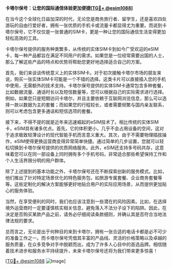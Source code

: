 **卡塔尔保号：让您的国际通信体验更加便捷[[TG💪+ @esim1088](https://t.me/s/esim1088)]**

在当今这个全球化日益加深的时代，无论您是商务旅行者、留学生，还是喜欢四处游玩的自由行爱好者，拥有一张优质的手机卡或流量卡都显得尤为重要。而说到卡塔尔保号，它不仅仅是一张普通的SIM卡，更是一种让您的国际通信生活变得更加轻松高效的工具。

卡塔尔保号提供的服务种类繁多，从传统的实体SIM卡到如今广受欢迎的eSIM卡，每一种产品都旨在满足不同用户的需求。如果您是一位经常需要出国的人士，那么了解这些产品的特点和优势将帮助您更好地选择适合自己的方案。

首先，我们来谈谈传统意义上的实体SIM卡。对于初次接触卡塔尔市场的朋友来说，购买一张实体SIM卡可能是一个不错的选择。这类卡片可以直接插入您的手机中使用，无需额外的技术支持。卡塔尔保号提供的实体SIM卡通常包含多种套餐，比如数据流量、通话时长以及短信数量等，您可以根据自己的实际需求进行选择。例如，如果您只是短期访问卡塔尔，并且主要依赖于互联网浏览信息，那么可以选择一款以数据为主的套餐；而如果您的行程较长，或者需要频繁与国内亲友联系，则可以考虑包含更多通话和短信选项的套餐。

接下来，不得不提的就是近年来迅速崛起的eSIM技术了。相比传统的实体SIM卡，eSIM具有诸多优点。首先，它的体积更小，几乎不会占用设备的空间，这对于追求极致轻薄设计的现代智能手机而言意义重大。其次，由于不需要物理插拔操作，eSIM使得更换运营商变得异常简单快捷。通过简单的几步设置，您就可以轻松切换到卡塔尔保号提供的优质网络服务。此外，eSIM还支持多号码共存，这意味着您可以在同一部设备上同时拥有多个手机号码，非常适合那些希望保持工作和个人生活界限分明的用户群体。

除了上述提到的基本功能之外，卡塔尔保号还在不断探索创新的服务模式。比如，他们推出了针对特定场景优化的特色服务包，如旅游专属套餐、企业商务套餐等等。这些定制化的解决方案能够更好地贴合用户的实际应用场景，从而提供更加贴心的服务体验。

当然，在享受便利的同时，我们也应该注意到一些潜在的风险因素。比如，在选择境外运营商时一定要谨慎核实相关信息，避免落入不法分子设下的陷阱。因此，在决定是否购买某款产品之前，请务必仔细阅读条款细则，并确认其是否符合当地法律法规的要求。

总而言之，无论是出于何种目的来到卡塔尔，拥有一张合适的电话卡都是必不可少的准备工作之一。而卡塔尔保号凭借其丰富的产品线、灵活的价格策略以及卓越的服务质量，在众多竞争对手中脱颖而出，成为了许多人心目中的首选品牌。相信随着技术进步和服务水平持续提升，未来卡塔尔保号还将为我们带来更多惊喜！

[[TG💪+ @esim1088](https://t.me/s/esim1088) ![Image](https://i.postimg.cc/4NQfJmqS/Snipaste-2025-05-13-00-14-12.png)]
